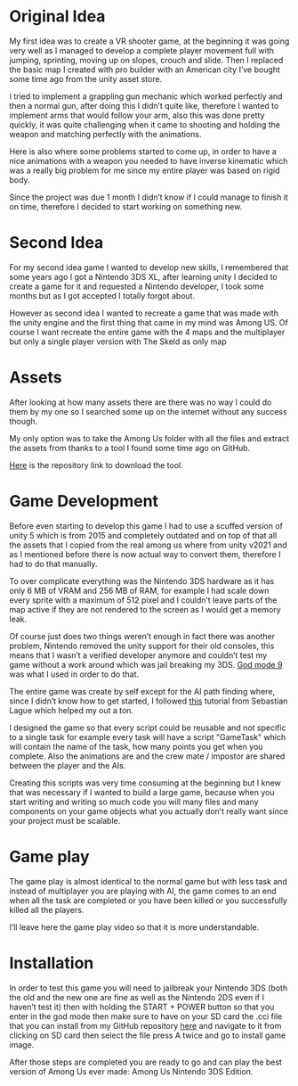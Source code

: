 <h1 id="original-idea">Original Idea</h1>
<p>My first idea was to create a VR shooter game, at the beginning it
was going very well as I managed to develop a complete player movement
full with jumping, sprinting, moving up on slopes, crouch and slide.
Then I replaced the basic map I created with pro builder with an
American city I’ve bought some time ago from the unity asset store.</p>
<p>I tried to implement a grappling gun mechanic which worked perfectly
and then a normal gun, after doing this I didn’t quite like, therefore I
wanted to implement arms that would follow your arm, also this was done
pretty quickly, it was quite challenging when it came to shooting and
holding the weapon and matching perfectly with the animations.</p>
<p>Here is also where some problems started to come up, in order to have
a nice animations with a weapon you needed to have inverse kinematic
which was a really big problem for me since my entire player was based
on rigid body.</p>
<p>Since the project was due 1 month I didn’t know if I could manage to
finish it on time, therefore I decided to start working on something
new.</p>
<h1 id="second-idea">Second Idea</h1>
<p>For my second idea game I wanted to develop new skills, I remembered
that some years ago I got a Nintendo 3DS XL, after learning unity I
decided to create a game for it and requested a Nintendo developer, I
took some months but as I got accepted I totally forgot about.</p>
<p>However as second idea I wanted to recreate a game that was made with
the unity engine and the first thing that came in my mind was Among US.
Of course I want recreate the entire game with the 4 maps and the
multiplayer but only a single player version with The Skeld as only
map</p>
<h1 id="assets">Assets</h1>
<p>After looking at how many assets there are there was no way I could
do them by my one so I searched some up on the internet without any
success though.</p>
<p>My only option was to take the Among Us folder with all the files and
extract the assets from thanks to a tool I found some time ago on
GitHub.</p>
<p><a href="https://github.com/AssetRipper/AssetRipper">Here</a> is the
repository link to download the tool.</p>
<h1 id="game-development">Game Development</h1>
<p>Before even starting to develop this game I had to use a scuffed
version of unity 5 which is from 2015 and completely outdated and on top
of that all the assets that I copied from the real among us where from
unity v2021 and as I mentioned before there is now actual way to convert
them, therefore I had to do that manually.</p>
<p>To over complicate everything was the Nintendo 3DS hardware as it has
only 6 MB of VRAM and 256 MB of RAM, for example I had scale down every
sprite with a maximum of 512 pixel and I couldn’t leave parts of the map
active if they are not rendered to the screen as I would get a memory
leak.</p>
<p>Of course just does two things weren’t enough in fact there was
another problem, Nintendo removed the unity support for their old
consoles, this means that I wasn’t a verified developer anymore and
couldn’t test my game without a work around which was jail breaking my
3DS. <a href="https://github.com/d0k3/GodMode9">God mode 9</a> was what
I used in order to do that.</p>
<p>The entire game was create by self except for the AI path finding
where, since I didn’t know how to get started, I followed <a
href="https://www.youtube.com/watch?v=-L-WgKMFuhE&amp;list=PLFt_AvWsXl0cq5Umv3pMC9SPnKjfp9eGW&amp;index=1&amp;t=0s">this</a>
tutorial from Sebastian Lague which helped my out a ton.</p>
<p>I designed the game so that every script could be reusable and not
specific to a single task for example every task will have a script
"GameTask" which will contain the name of the task, how many points you
get when you complete. Also the animations are and the crew mate /
impostor are shared between the player and the AIs.</p>
<p>Creating this scripts was very time consuming at the beginning but I
knew that was necessary if I wanted to build a large game, because when
you start writing and writing so much code you will many files and many
components on your game objects what you actually don’t really want
since your project must be scalable.</p>
<h1 id="game-play">Game play</h1>
<p>The game play is almost identical to the normal game but with less
task and instead of multiplayer you are playing with AI, the game comes
to an end when all the task are completed or you have been killed or you
successfully killed all the players.</p>
<p>I’ll leave here the game play video so that it is more
understandable.</p>
<h1 id="installation">Installation</h1>
<p>In order to test this game you will need to jailbreak your Nintendo
3DS (both the old and the new one are fine as well as the Nintendo 2DS
even if I haven’t test it) then with holding the START + POWER button so
that you enter in the god mode then make sure to have on your SD card
the .cci file that you can install from my GitHub repository <a
href="https://github.com/AlexSteiner30/Among-US-3DS-Edition">here</a>
and navigate to it from clicking on SD card then select the file press A
twice and go to install game image.</p>
<p>After those steps are completed you are ready to go and can play the
best version of Among Us ever made: Among Us Nintendo 3DS Edition.</p>

